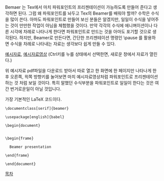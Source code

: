 Bemaer 는 Tex에서 마치 파워포인트의 프리젠테이션이 가능하도록 만들어 준다고 생각하면 된다. 그럼 왜 파워포인트를 놔두고 Tex의 Beamer를 배워야 할까? 수학은 수식을 많이 쓴다. 아마도 파워포인트로 만들어 보신 분들은 알겠지만, 일일이 수식을 넣어주는 것이 만만한 작업이 아님을 체험했을 것이다. 만약 각각의 수식에 에니며이션이나 다른 시각에 차례로 나타나게 한다면 파워포인트로 만드는 것을 아마도 포기할 것으로 생각된다. 하지만, Beamer로 만든다면, 간단한 프리젠테이션 명령인 \pause 를 활용하면 수식을 차례로 나타내는 자료는 생각보다 쉽게 만들 수 있다.

[예시자료](./2018122901.pdf), [예시자료영상](https://youtu.be/RSxLUSVZPvY) 
(Ctrl키를 누를 상태에서 선택한면, 새로운 창에서 자료가 열린다.)

위 예시자료 pdf파일을 다운로드 받아서 따로 열고 한 화면에 한 페이지만 나타나게 한 후 오른쪽, 왹쪽 방향키를 눌어보면 마치 예시자료영상처럼 파워포인트로 프리젠테이션 하는 것 처럼 보일 것이다. 특히 말했던 수식부분을 파워포인트로 일일이 한다는 것은 여간 번거로운일이 아닐 것입니다.




가장 기본적인 LaTeX 코드이다. 

```
\documentclass[serif]{beamer} 

\usepackage[english]{babel}

\begin{document}


\begin{frame}

  Beamer presentation 

\end{frame}

\end{document}
```

[목차](./README.md)
